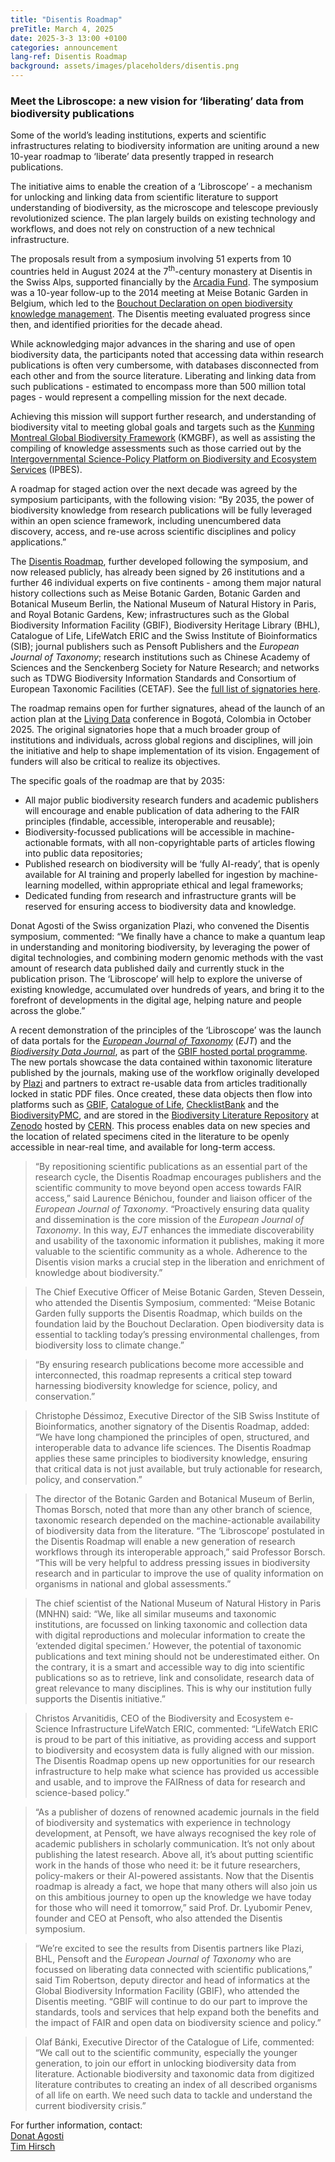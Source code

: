 ```yaml
---
title: "Disentis Roadmap"
preTitle: March 4, 2025
date: 2025-3-3 13:00 +0100
categories: announcement
lang-ref: Disentis Roadmap
background: assets/images/placeholders/disentis.png
---
```

### Meet the Libroscope: a new vision for ‘liberating’ data from biodiversity publications

Some of the world’s leading institutions, experts and scientific infrastructures relating to biodiversity information are uniting around a new 10-year roadmap to ‘liberate’ data presently trapped in research publications.

The initiative aims to enable the creation of a ‘Libroscope’ - a mechanism for unlocking and linking data from scientific literature to support understanding of biodiversity, as the microscope and telescope previously revolutionized science. The plan largely builds on existing technology and workflows, and does not rely on construction of a new technical infrastructure.

The proposals result from a symposium involving 51 experts from 10 countries held in August 2024 at the 7<sup>th</sup>-century monastery at Disentis in the Swiss Alps, supported financially by the [Arcadia Fund](https://arcadiafund.org.uk/). The symposium was a 10-year follow-up to the 2014 meeting at Meise Botanic Garden in Belgium, which led to the [Bouchout Declaration on open biodiversity knowledge management](https://www.bouchoutdeclaration.org/). The Disentis meeting evaluated progress since then, and identified priorities for the decade ahead.

While acknowledging major advances in the sharing and use of open biodiversity data, the participants noted that accessing data within research publications is often very cumbersome, with databases disconnected from each other and from the source literature. Liberating and linking data from such publications - estimated to encompass more than 500 million total pages - would represent a compelling mission for the next decade.

Achieving this mission will support further research, and understanding of biodiversity vital to meeting global goals and targets such as the [Kunming Montreal Global Biodiversity Framework](https://www.cbd.int/gbf) (KMGBF), as well as assisting the compiling of knowledge assessments such as those carried out by the [Intergovernmental Science-Policy Platform on Biodiversity and Ecosystem Services](https://www.ipbes.net/) (IPBES).

A roadmap for staged action over the next decade was agreed by the symposium participants, with the following vision: “By 2035, the power of biodiversity knowledge from research publications will be fully leveraged within an open science framework, including unencumbered data discovery, access, and re-use across scientific disciplines and policy applications.”

The [Disentis Roadmap](https://www.bouchoutdeclaration.org/background-2024/), further developed following the symposium, and now released publicly, has already been signed by 26 institutions and a further 46 individual experts on five continents - among them major natural history collections such as Meise Botanic Garden, Botanic Garden and Botanical Museum Berlin, the National Museum of Natural History in Paris, and Royal Botanic Gardens, Kew; infrastructures such as the Global Biodiversity Information Facility (GBIF), Biodiversity Heritage Library (BHL), Catalogue of Life, LifeWatch ERIC and the Swiss Institute of Bioinformatics (SIB); journal publishers such as Pensoft Publishers and the _European Journal of Taxonomy_; research institutions such as Chinese Academy of Sciences and the Senckenberg Society for Nature Research; and networks such as TDWG Biodiversity Information Standards and Consortium of European Taxonomic Facilities (CETAF). See the [full list of signatories here](https://www.bouchoutdeclaration.org/signatories-2024/).

The roadmap remains open for further signatures, ahead of the launch of an action plan at the [Living Data](https://livingdata2025.com/) conference in Bogotá, Colombia in October 2025. The original signatories hope that a much broader group of institutions and individuals, across global regions and disciplines, will join the initiative and help to shape implementation of its vision. Engagement of funders will also be critical to realize its objectives.

The specific goals of the roadmap are that by 2035:

* All major public biodiversity research funders and academic publishers will encourage and enable publication of data adhering to the FAIR principles (findable, accessible, interoperable and reusable);
* Biodiversity-focussed publications will be accessible in machine-actionable formats, with all non-copyrightable parts of articles flowing into public data repositories;
* Published research on biodiversity will be ‘fully AI-ready’, that is openly available for AI training and properly labelled for ingestion by machine-learning modelled, within appropriate ethical and legal frameworks;
* Dedicated funding from research and infrastructure grants will be reserved for ensuring access to biodiversity data and knowledge.

Donat Agosti of the Swiss organization Plazi, who convened the Disentis symposium, commented: “We finally have a chance to make a quantum leap in understanding and monitoring biodiversity, by leveraging the power of digital technologies, and combining modern genomic methods with the vast amount of research data published daily and currently stuck in the publication prison. The ‘Libroscope’ will help to explore the universe of existing knowledge, accumulated over hundreds of years, and bring it to the forefront of developments in the digital age, helping nature and people across the globe.”

A recent demonstration of the principles of the ‘Libroscope’ was the launch of data portals for the [_European Journal of Taxonomy_](https://data.europeanjournaloftaxonomy.eu/) (_EJT_) and the [_Biodiversity Data Journal_](https://data.bdj.pensoft.net/), as part of the [GBIF hosted portal programme](https://www.gbif.org/hosted-portals). The new portals showcase the data contained within taxonomic literature published by the journals, making use of the workflow originally developed by [Plazi](https://plazi.org/) and partners to extract re-usable data from articles traditionally locked in static PDF files. Once created, these data objects then flow into platforms such as [GBIF](https://www.gbif.org/dataset/search?publishing_org=a064f300-1bc8-41ea-9364-b864ef4e8938), [Catalogue of Life](https://www.catalogueoflife.org/), [ChecklistBank](https://www.checklistbank.org/) and the [BiodiversityPMC](https://biodiversitypmc.sibils.org/), and are stored in the [Biodiversity Literature Repository](https://biolitrepo.org/) at [Zenodo](https://zenodo.org/) hosted by [CERN](https://home.cern/). This process enables data on new species and the location of related specimens cited in the literature to be openly accessible in near-real time, and available for long-term access.

>“By repositioning scientific publications as an essential part of the research cycle, the Disentis Roadmap encourages publishers and the scientific community to move beyond open access towards FAIR access,” said Laurence Bénichou, founder and liaison officer of the _European Journal of Taxonomy_. “Proactively ensuring data quality and dissemination is the core mission of the _European Journal of Taxonomy_. In this way, _EJT_ enhances the immediate discoverability and usability of the taxonomic information it publishes, making it more valuable to the scientific community as a whole. Adherence to the Disentis vision marks a crucial step in the liberation and enrichment of knowledge about biodiversity.”

>The Chief Executive Officer of Meise Botanic Garden, Steven Dessein, who attended the Disentis Symposium, commented: “Meise Botanic Garden fully supports the Disentis Roadmap, which builds on the foundation laid by the Bouchout Declaration. Open biodiversity data is essential to tackling today’s pressing environmental challenges, from biodiversity loss to climate change.”

>“By ensuring research publications become more accessible and interconnected, this roadmap represents a critical step toward harnessing biodiversity knowledge for science, policy, and conservation.”

>Christophe Déssimoz, Executive Director of the SIB Swiss Institute of Bioinformatics, another signatory of the Disentis Roadmap, added: “We have long championed the principles of open, structured, and interoperable data to advance life sciences. The Disentis Roadmap applies these same principles to biodiversity knowledge, ensuring that critical data is not just available, but truly actionable for research, policy, and conservation.”

>The director of the Botanic Garden and Botanical Museum of Berlin, Thomas Borsch, noted that more than any other branch of science, taxonomic research depended on the machine-actionable availability of biodiversity data from the literature. “The ‘Libroscope’ postulated in the Disentis Roadmap will enable a new generation of research workflows through its interoperable approach,” said Professor Borsch. “This will be very helpful to address pressing issues in biodiversity research and in particular to improve the use of quality information on organisms in national and global assessments.”

>The chief scientist of the National Museum of Natural History in Paris (MNHN) said: “We, like all similar museums and taxonomic institutions, are focussed on linking taxonomic and collection data with digital reproductions and molecular information to create the ‘extended digital specimen.’ However, the potential of taxonomic publications and text mining should not be underestimated either. On the contrary, it is a smart and accessible way to dig into scientific publications so as to retrieve, link and consolidate, research data of great relevance to many disciplines. This is why our institution fully supports the Disentis initiative.”

>Christos Arvanitidis, CEO of the Biodiversity and Ecosystem e-Science Infrastructure LifeWatch ERIC, commented: “LifeWatch ERIC is proud to be part of this initiative, as providing access and support to biodiversity and ecosystem data is fully aligned with our mission. The Disentis Roadmap opens up new opportunities for our research infrastructure to help make what science has provided us accessible and usable, and to improve the FAIRness of data for research and science-based policy.”

>“As a publisher of dozens of renowned academic journals in the field of biodiversity and systematics with experience in technology development, at Pensoft, we have always recognised the key role of academic publishers in scholarly communication. It’s not only about publishing the latest research. Above all, it’s about putting scientific work in the hands of those who need it: be it future researchers, policy-makers or their AI-powered assistants. Now that the Disentis roadmap is already a fact, we hope that many others will also join us on this ambitious journey to open up the knowledge we have today for those who will need it tomorrow,” said Prof. Dr. Lyubomir Penev, founder and CEO at Pensoft, who also attended the Disentis symposium.

>“We’re excited to see the results from Disentis partners like Plazi, BHL, Pensoft and the _European Journal of Taxonomy_ who are focussed on liberating data connected with scientific publications,” said Tim Robertson, deputy director and head of informatics at the Global Biodiversity Information Facility (GBIF), who attended the Disentis meeting. “GBIF will continue to do our part to improve the standards, tools and services that help expand both the benefits and the impact of FAIR and open data on biodiversity science and policy.”

>Olaf Bánki, Executive Director of the Catalogue of Life, commented: “We call out to the scientific community, especially the younger generation, to join our effort in unlocking biodiversity data from literature. Actionable biodiversity and taxonomic data from digitized literature contributes to creating an index of all described organisms of all life on earth. We need such data to tackle and understand the current biodiversity crisis.”

For further information, contact:</br>
[Donat Agosti](mailto:agosti@plazi.org)</br>
[Tim Hirsch](mailto:tim@timhirsch-consulting.com)</br>

